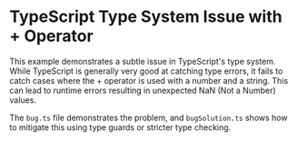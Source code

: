 # TypeScript Type System Issue with + Operator
This example demonstrates a subtle issue in TypeScript's type system.  While TypeScript is generally very good at catching type errors, it fails to catch cases where the + operator is used with a number and a string.  This can lead to runtime errors resulting in unexpected NaN (Not a Number) values.

The `bug.ts` file demonstrates the problem, and `bugSolution.ts` shows how to mitigate this using type guards or stricter type checking.